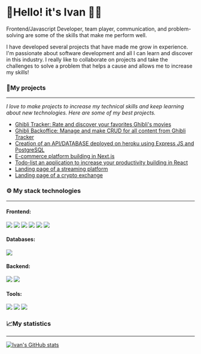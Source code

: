 # 👋Hello! it's Ivan 👨‍💻

Frontend/Javascript Developer, team player, communication, and problem-solving are some of the skills that make me perform well.

I have developed several projects that have made me grow in experience. I'm passionate about software development and all I can learn and discover in this industry.
I really like to collaborate on projects and take the challenges to solve a problem that helps a cause and allows me to increase my skills!


### 🚀My projects 
---
_I love to make projects to increase my technical skills and keep learning about new technologies. Here are some of my best projects._

- [Ghibli Tracker: Rate and discover your favorites Ghibli's movies](https://github.com/C10-Ghibli-s/FE-Studio-Ghibli-Tracker)
- [Ghibli Backoffice: Manage and make CRUD for all content from Ghibli Tracker](https://github.com/C10-Ghibli-s/FE-Backoffice)
- [Creation of an API/DATABASE deployed on heroku using Express JS and PostgreSQL](https://github.com/AreYouIvan/expressJS)
- [E-commerce platform building in Next.js](https://github.com/AreYouIvan/react-store)
- [Todo-list an application to increase your productivity building in React](https://github.com/AreYouIvan/react-introduction)
- [Landing page of a streaming platform](https://github.com/AreYouIvan/platziVideo)
- [Landing page of a crypto exchange](https://github.com/AreYouIvan/batata)

### ⚙ My stack technologies
---
#### Frontend:   
<img src="https://img.shields.io/badge/Tailwind_CSS-38B2AC?style=for-the-badge&logo=tailwind-css&logoColor=white"/> <img src="https://img.shields.io/badge/JavaScript-323330?style=for-the-badge&logo=javascript&logoColor=F7DF1E"/>
<img src="https://img.shields.io/badge/HTML5-E34F26?style=for-the-badge&logo=html5&logoColor=white"/>
<img src="https://img.shields.io/badge/React-20232A?style=for-the-badge&logo=react&logoColor=61DAFB" /> 
<img src="https://img.shields.io/badge/Sass-CC6699?style=for-the-badge&logo=sass&logoColor=white" />
<img src="https://img.shields.io/badge/CSS3-1572B6?style=for-the-badge&logo=css3&logoColor=white"/>

#### Databases:                            
<img src="https://img.shields.io/badge/PostgreSQL-316192?style=for-the-badge&logo=postgresql&logoColor=white"/>

#### Backend:
<img src="https://img.shields.io/badge/Node.js-339933?style=for-the-badge&logo=nodedotjs&logoColor=white" /> <img src="https://img.shields.io/badge/Express.js-000000?style=for-the-badge&logo=express&logoColor=white" />

#### Tools:
<img src="https://img.shields.io/badge/GIT-E44C30?style=for-the-badge&logo=git&logoColor=white"/> <img src="https://img.shields.io/badge/Ubuntu-E95420?style=for-the-badge&logo=ubuntu&logoColor=white"/> <img src="https://img.shields.io/badge/Docker-2CA5E0?style=for-the-badge&logo=docker&logoColor=white"/>


 
### 📈My statistics
---
[![Ivan's GitHub stats](https://github-readme-stats.vercel.app/api?username=areyouivan)](https://github.com/areyouivan/)


<!---
AreYouIvan/AreYouIvan is a ✨ special ✨ repository because its `README.md` (this file) appears on your GitHub profile.
You can click the Preview link to take a look at your changes.
--->
